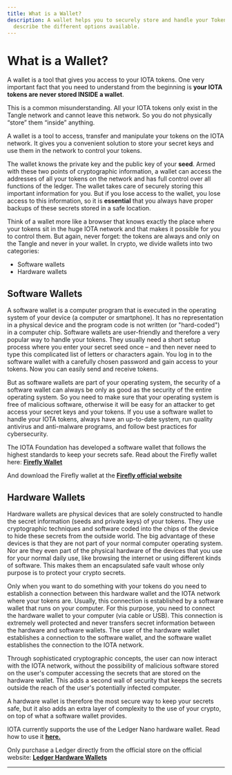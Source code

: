 ```yaml
---
title: What is a Wallet?
description: A wallet helps you to securely store and handle your Tokens. We
  describe the different options available.
---
```


# What is a Wallet?

A wallet is a tool that gives you access to your IOTA tokens. One very important fact that you need to understand from the beginning is **your IOTA tokens are never stored INSIDE a wallet**.

This is a common misunderstanding. All your IOTA tokens only exist in the Tangle network and cannot leave this network. So you do not physically “store” them “inside” anything.

A wallet is a tool to access, transfer and manipulate your tokens on the IOTA network. It gives you a convenient solution to store your secret keys and use them in the network to control your tokens.

The wallet knows the private key and the public key of your **seed**. Armed with these two points of cryptographic information, a wallet can access the addresses of all your tokens on the network and has full control over all functions of the ledger. The wallet takes care of securely storing this important information for you. But if you lose access to the wallet, you lose access to this information, so it is **essential** that you always have proper backups of these secrets stored in a safe location.

Think of a wallet more like a browser that knows exactly the place where your tokens sit in the huge IOTA network and that makes it possible for you to control them. But again, never forget: the tokens are always and only on the Tangle and never in your wallet. In crypto, we divide wallets into two categories:

- Software wallets
- Hardware wallets

## Software Wallets

A software wallet is a computer program that is executed in the operating system of your device (a computer or smartphone). It has no representation in a physical device and the program code is not written (or "hard-coded") in a computer chip. Software wallets are user-friendly and therefore a very popular way to handle your tokens. They usually need a short setup process where you enter your secret seed once – and then never need to type this complicated list of letters or characters again. You log in to the software wallet with a carefully chosen password and gain access to your tokens. Now you can easily send and receive tokens.

But as software wallets are part of your operating system, the security of a software wallet can always be only as good as the security of the entire operating system. So you need to make sure that your operating system is free of malicious software, otherwise it will be easy for an attacker to get access your secret keys and your tokens. If you use a software wallet to handle your IOTA tokens, always have an up-to-date system, run quality antivirus and anti-malware programs, and follow best practices for cybersecurity.

The IOTA Foundation has developed a software wallet that follows the highest standards to keep your secrets safe. Read about the Firefly wallet here: [**Firefly Wallet**](./firefly/general.md)

And download the Firefly wallet at the [**Firefly official website**](https://firefly.iota.org/)

## Hardware Wallets

Hardware wallets are physical devices that are solely constructed to handle the secret information (seeds and private keys) of your tokens. They use cryptographic techniques and software coded into the chips of the device to hide these secrets from the outside world. The big advantage of these devices is that they are not part of your normal computer operating system. Nor are they even part of the physical hardware of the devices that you use for your normal daily use, like browsing the internet or using different kinds of software. This makes them an encapsulated safe vault whose only purpose is to protect your crypto secrets.

Only when you want to do something with your tokens do you need to establish a connection between this hardware wallet and the IOTA network where your tokens are. Usually, this connection is established by a software wallet that runs on your computer. For this purpose, you need to connect the hardware wallet to your computer (via cable or USB). This connection is extremely well protected and never transfers secret information between the hardware and software wallets. The user of the hardware wallet establishes a connection to the software wallet, and the software wallet establishes the connection to the IOTA network.

Through sophisticated cryptographic concepts, the user can now interact with the IOTA network, without the possibility of malicious software stored on the user's computer accessing the secrets that are stored on the hardware wallet. This adds a second wall of security that keeps the secrets outside the reach of the user's potentially infected computer.

A hardware wallet is therefore the most secure way to keep your secrets safe, but it also adds an extra layer of complexity to the use of your crypto, on top of what a software wallet provides.

IOTA currently supports the use of the Ledger Nano hardware wallet. Read how to use it [**here.**](./firefly/user-guide-ledger.md)

Only purchase a Ledger directly from the official store on the official website: [**Ledger Hardware Wallets**](https://www.ledger.com/)

---
